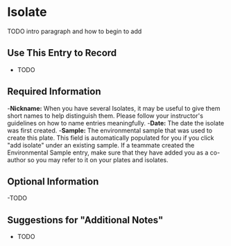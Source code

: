 # Isolate

TODO intro paragraph and how to begin to add

## Use This Entry to Record

- TODO

## Required Information

-**Nickname:** When you have several Isolates, it may be useful to give them short names to help distinguish them. Please follow your instructor's guidelines on how to name entries meaningfully. 
-**Date:** The date the isolate was first created.
-**Sample:** The environmental sample that was used to create this plate. This field is automatically populated for you if you click "add isolate" under an existing sample. If a teammate created the Environmental Sample entry, make sure that they have added you as a co-author so you may refer to it on your plates and isolates. 


## Optional Information

-TODO

## Suggestions for "Additional Notes"

- TODO
